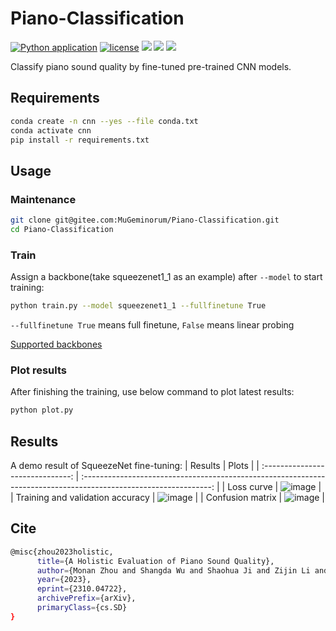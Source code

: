 # Piano-Classification
[![Python application](https://github.com/monet-joe/Piano-Classification/actions/workflows/python-app.yml/badge.svg?branch=main)](https://github.com/monet-joe/Piano-Classification/actions/workflows/python-app.yml)
[![license](https://img.shields.io/github/license/monet-joe/Piano-Classification.svg)](https://github.com/monet-joe/Piano-Classification/blob/master/LICENSE)
[![](https://img.shields.io/badge/HF-pianos-ffd21e.svg)](https://huggingface.co/spaces/ccmusic-database/pianos)
[![](https://img.shields.io/badge/ModelScope-pianos-624aff.svg)](https://www.modelscope.cn/studios/ccmusic/pianos)
[![](https://img.shields.io/badge/arxiv-2310.04722-b31b1b.svg)](https://arxiv.org/pdf/2310.04722.pdf)

Classify piano sound quality by fine-tuned pre-trained CNN models.

## Requirements
```bash
conda create -n cnn --yes --file conda.txt
conda activate cnn
pip install -r requirements.txt
```

## Usage
### Maintenance
```bash
git clone git@gitee.com:MuGeminorum/Piano-Classification.git
cd Piano-Classification
```

### Train
Assign a backbone(take squeezenet1_1 as an example) after `--model` to start training:
```bash
python train.py --model squeezenet1_1 --fullfinetune True
```
`--fullfinetune True` means full finetune, `False` means linear probing

<a href="https://www.modelscope.cn/datasets/monetjoe/cv_backbones/dataPeview" target="_blank">Supported backbones</a>

### Plot results
After finishing the training, use below command to plot latest results:
```bash
python plot.py
```

## Results
A demo result of SqueezeNet fine-tuning:
|             Results              |                                                      Plots                                                       |
| :------------------------------: | :--------------------------------------------------------------------------------------------------------------: |
|            Loss curve            | ![image](https://github.com/monet-joe/Piano-Classification/assets/20459298/8e80bb9e-60f9-40e0-a6a5-ad491f33074a) |
| Training and validation accuracy | ![image](https://github.com/monet-joe/Piano-Classification/assets/20459298/10dbfa66-cc8a-40be-a181-2e029a6064be) |
|         Confusion matrix         | ![image](https://github.com/monet-joe/Piano-Classification/assets/20459298/d925dc8d-952e-4919-8838-a6bc2e621f93) |

## Cite
```bash
@misc{zhou2023holistic,
      title={A Holistic Evaluation of Piano Sound Quality}, 
      author={Monan Zhou and Shangda Wu and Shaohua Ji and Zijin Li and Wei Li},
      year={2023},
      eprint={2310.04722},
      archivePrefix={arXiv},
      primaryClass={cs.SD}
}
```
